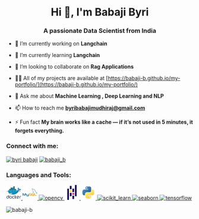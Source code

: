 <h1 align="center">Hi 👋, I'm Babaji Byri</h1>
<h3 align="center">A passionate Data Scientist from India</h3>

- 🔭 I’m currently working on **Langchain**

- 🌱 I’m currently learning **Langchain**

- 👯 I’m looking to collaborate on **Rag Applications**

- 👨‍💻 All of my projects are available at [https://babaji-b.github.io/my-portfolio/](https://babaji-b.github.io/my-portfolio/)

- 💬 Ask me about **Machine Learning , Deep Learning and NLP**

- 📫 How to reach me **byribabajimudhiraj@gmail.com**

- ⚡ Fun fact **My brain works like a cache — if it’s not used in 5 minutes, it forgets everything.**

<h3 align="left">Connect with me:</h3>
<p align="left">
<a href="https://linkedin.com/in/byri babaji" target="blank"><img align="center" src="https://raw.githubusercontent.com/rahuldkjain/github-profile-readme-generator/master/src/images/icons/Social/linked-in-alt.svg" alt="byri babaji" height="30" width="40" /></a>
<a href="https://www.leetcode.com/babaji_b" target="blank"><img align="center" src="https://raw.githubusercontent.com/rahuldkjain/github-profile-readme-generator/master/src/images/icons/Social/leet-code.svg" alt="babaji_b" height="30" width="40" /></a>
</p>

<h3 align="left">Languages and Tools:</h3>
<p align="left"> <a href="https://www.docker.com/" target="_blank" rel="noreferrer"> <img src="https://raw.githubusercontent.com/devicons/devicon/master/icons/docker/docker-original-wordmark.svg" alt="docker" width="40" height="40"/> </a> <a href="https://www.mysql.com/" target="_blank" rel="noreferrer"> <img src="https://raw.githubusercontent.com/devicons/devicon/master/icons/mysql/mysql-original-wordmark.svg" alt="mysql" width="40" height="40"/> </a> <a href="https://opencv.org/" target="_blank" rel="noreferrer"> <img src="https://www.vectorlogo.zone/logos/opencv/opencv-icon.svg" alt="opencv" width="40" height="40"/> </a> <a href="https://pandas.pydata.org/" target="_blank" rel="noreferrer"> <img src="https://raw.githubusercontent.com/devicons/devicon/2ae2a900d2f041da66e950e4d48052658d850630/icons/pandas/pandas-original.svg" alt="pandas" width="40" height="40"/> </a> <a href="https://www.python.org" target="_blank" rel="noreferrer"> <img src="https://raw.githubusercontent.com/devicons/devicon/master/icons/python/python-original.svg" alt="python" width="40" height="40"/> </a> <a href="https://scikit-learn.org/" target="_blank" rel="noreferrer"> <img src="https://upload.wikimedia.org/wikipedia/commons/0/05/Scikit_learn_logo_small.svg" alt="scikit_learn" width="40" height="40"/> </a> <a href="https://seaborn.pydata.org/" target="_blank" rel="noreferrer"> <img src="https://seaborn.pydata.org/_images/logo-mark-lightbg.svg" alt="seaborn" width="40" height="40"/> </a> <a href="https://www.tensorflow.org" target="_blank" rel="noreferrer"> <img src="https://www.vectorlogo.zone/logos/tensorflow/tensorflow-icon.svg" alt="tensorflow" width="40" height="40"/> </a> </p>

<p><img align="center" src="https://github-readme-stats.vercel.app/api/top-langs?username=babaji-b&show_icons=true&locale=en&layout=compact" alt="babaji-b" /></p>
